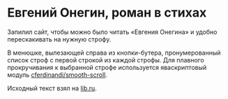 # Евгений Онегин, роман в стихах

Запилил сайт, чтобы можно было читать «Евгения Онегина» и удобно перескакивать на нужную строфу.

В менюшке, вылезающей справа из кнопки-бутера, пронумерованный список строф с первой строкой из каждой строфы. Для плавного прокручивания к выбранной строфе используется яваскриптовый модуль [cferdinandi/smooth-scroll](https://github.com/cferdinandi/smooth-scroll).

Исходный текст взял на [lib.ru](http://az.lib.ru/p/pushkin_a_s/text_0170.shtml).
